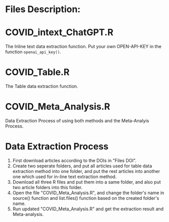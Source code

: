 # Files Description:
# COVID_intext_ChatGPT.R
The Inline text data extraction function.
Put your own OPEN-API-KEY in the function `openai_api_key()`.
# COVID_Table.R
The Table data extraction function.
# COVID_Meta_Analysis.R
Data Extraction Process of using both methods and the Meta-Analyis Process.

# Data Extraction Process
1. First download articles according to the DOIs in "Files DOI".
2. Create two seperate folders, and put all articles used for table data extraction method into one folder, and put the rest articles into another one which used for in-line text extraction method.
3. Download all three R files and put them into a same folder, and also put two article folders into this folder.
4. Open the file "COVID_Meta_Analysis.R", and change the folder's name in source() function and list.files() function based on the created folder's name.
5. Run updated "COVID_Meta_Analysis.R" and get the extraction result and Meta-analysis.
